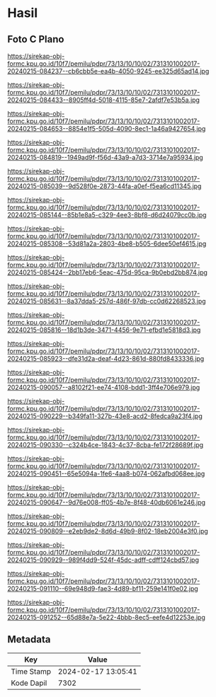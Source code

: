 # Hasil

## Foto C Plano

https://sirekap-obj-formc.kpu.go.id/10f7/pemilu/pdpr/73/13/10/10/02/7313101002017-20240215-084237--cb6cbb5e-ea4b-4050-9245-ee325d65ad14.jpg

https://sirekap-obj-formc.kpu.go.id/10f7/pemilu/pdpr/73/13/10/10/02/7313101002017-20240215-084433--8905ff4d-5018-4115-85e7-2afdf7e53b5a.jpg

https://sirekap-obj-formc.kpu.go.id/10f7/pemilu/pdpr/73/13/10/10/02/7313101002017-20240215-084653--8854e1f5-505d-4090-8ec1-1a46a9427654.jpg

https://sirekap-obj-formc.kpu.go.id/10f7/pemilu/pdpr/73/13/10/10/02/7313101002017-20240215-084819--1949ad9f-f56d-43a9-a7d3-3714e7a95934.jpg

https://sirekap-obj-formc.kpu.go.id/10f7/pemilu/pdpr/73/13/10/10/02/7313101002017-20240215-085039--9d528f0e-2873-44fa-a0ef-f5ea6cd11345.jpg

https://sirekap-obj-formc.kpu.go.id/10f7/pemilu/pdpr/73/13/10/10/02/7313101002017-20240215-085144--85b1e8a5-c329-4ee3-8bf8-d6d24079cc0b.jpg

https://sirekap-obj-formc.kpu.go.id/10f7/pemilu/pdpr/73/13/10/10/02/7313101002017-20240215-085308--53d81a2a-2803-4be8-b505-6dee50ef4615.jpg

https://sirekap-obj-formc.kpu.go.id/10f7/pemilu/pdpr/73/13/10/10/02/7313101002017-20240215-085424--2bb17eb6-5eac-475d-95ca-9b0ebd2bb874.jpg

https://sirekap-obj-formc.kpu.go.id/10f7/pemilu/pdpr/73/13/10/10/02/7313101002017-20240215-085631--8a37dda5-257d-486f-97db-cc0d62268523.jpg

https://sirekap-obj-formc.kpu.go.id/10f7/pemilu/pdpr/73/13/10/10/02/7313101002017-20240215-085816--18d1b3de-3471-4456-9e71-efbd1e5818d3.jpg

https://sirekap-obj-formc.kpu.go.id/10f7/pemilu/pdpr/73/13/10/10/02/7313101002017-20240215-085923--dfe31d2a-deaf-4d23-861d-880fd8433336.jpg

https://sirekap-obj-formc.kpu.go.id/10f7/pemilu/pdpr/73/13/10/10/02/7313101002017-20240215-090057--a8102f21-ee74-4108-bdd1-3ff4e706e979.jpg

https://sirekap-obj-formc.kpu.go.id/10f7/pemilu/pdpr/73/13/10/10/02/7313101002017-20240215-090229--b349fa11-327b-43e8-acd2-8fedca9a23f4.jpg

https://sirekap-obj-formc.kpu.go.id/10f7/pemilu/pdpr/73/13/10/10/02/7313101002017-20240215-090330--c324b4ce-1843-4c37-8cba-fe172f28689f.jpg

https://sirekap-obj-formc.kpu.go.id/10f7/pemilu/pdpr/73/13/10/10/02/7313101002017-20240215-090451--65e5094a-1fe6-4aa8-b074-062afbd068ee.jpg

https://sirekap-obj-formc.kpu.go.id/10f7/pemilu/pdpr/73/13/10/10/02/7313101002017-20240215-090647--9d76e008-ff05-4b7e-8f48-40db6061e246.jpg

https://sirekap-obj-formc.kpu.go.id/10f7/pemilu/pdpr/73/13/10/10/02/7313101002017-20240215-090809--e2eb9de2-8d6d-49b9-8f02-18eb2004e3f0.jpg

https://sirekap-obj-formc.kpu.go.id/10f7/pemilu/pdpr/73/13/10/10/02/7313101002017-20240215-090929--989f4dd9-524f-45dc-adff-cdff124cbd57.jpg

https://sirekap-obj-formc.kpu.go.id/10f7/pemilu/pdpr/73/13/10/10/02/7313101002017-20240215-091110--69e948d9-fae3-4d89-bf11-259e141f0e02.jpg

https://sirekap-obj-formc.kpu.go.id/10f7/pemilu/pdpr/73/13/10/10/02/7313101002017-20240215-091252--65d88e7a-5e22-4bbb-8ec5-eefe4d12253e.jpg


## Metadata

| Key        | Value               |
| ---------- | ------------------- |
| Time Stamp | 2024-02-17 13:05:41 |
| Kode Dapil | 7302                |



